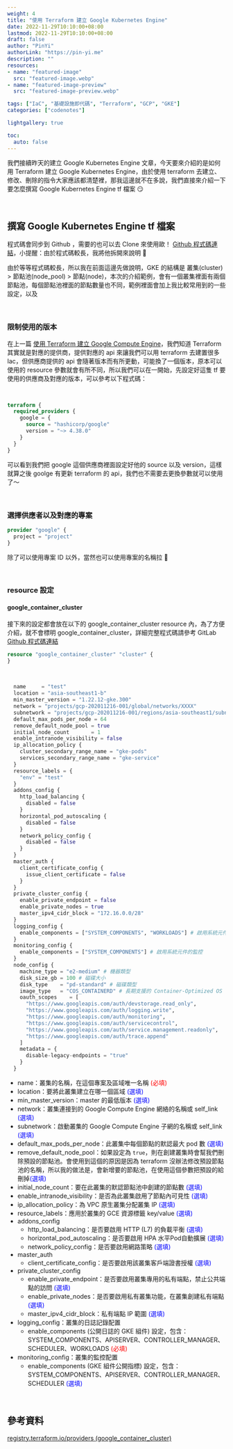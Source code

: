 ```yaml
---
weight: 4
title: "使用 Terraform 建立 Google Kubernetes Engine"
date: 2022-11-29T10:10:00+08:00
lastmod: 2022-11-29T10:10:00+08:00
draft: false
author: "PinYi"
authorLink: "https://pin-yi.me"
description: ""
resources:
- name: "featured-image"
  src: "featured-image.webp"
- name: "featured-image-preview"
  src: "featured-image-preview.webp"

tags: ["IaC", "基礎設施即代碼", "Terraform", "GCP", "GKE"]
categories: ["codenotes"]

lightgallery: true

toc:
  auto: false
---
```


我們接續昨天的建立 Google Kubernetes Engine 文章，今天要來介紹的是如何用 Terraform 建立 Google Kubernetes Engine，由於使用 terraform 去建立、修改、刪除的指令大家應該都清楚裡，那我這邊就不在多說，我們直接來介紹一下要怎麼撰寫 Google Kubernetes Engine tf 檔案 😏

<br>

## 撰寫 Google Kubernetes Engine tf 檔案

程式碼會同步到 Github ，需要的也可以去 Clone 來使用歐！ [Github 程式碼連結](https://github.com/880831ian/terraform-gke)，小提醒：由於程式碼較長，我將他拆開來說明 💖

由於等等程式碼較長，所以我在前面這邊先做說明，GKE 的結構是 叢集(cluster) > 節點池(node_pool) > 節點(node)，本次的介紹範例，會有一個叢集裡面有兩個節點池，每個節點池裡面的節點數量也不同，範例裡面會加上我比較常用到的一些設定，以及

<br>

### 限制使用的版本

在上一篇 [使用 Terraform 建立 Google Compute Engine](https://blog.pin-yi.me/terraform-gce/)，我們知道 Terraform 其實就是對應的提供商，提供對應的 api 來讓我們可以用 terraform 去建置很多 Iac，但供應商提供的 api 會隨著版本而有所更動，可能換了一個版本，原本可以使用的 resource 參數就會有所不同，所以我們可以在一開始，先設定好這隻 tf 要使用的供應商及對應的版本，可以參考以下程式碼：

<br>

```tf
terraform {
  required_providers {
    google = {
      source = "hashicorp/google"
      version = "~> 4.38.0"
    }
  }
}
```
可以看到我們把 google 這個供應商裡面設定好他的 source 以及 version，這樣就算之後 goolge 有更新 terraform 的 api，我們也不需要去更換參數就可以使用了～

<br>

### 選擇供應者以及對應的專案 


```tf
provider "google" {
  project = "project"
}
```

除了可以使用專案 ID 以外，當然也可以使用專案的名稱拉 🥳

<br>

### resource 設定

#### google_container_cluster

接下來的設定都會放在以下的 google_container_cluster resource 內，為了方便介紹，就不會標明 google_container_cluster，詳細完整程式碼請參考 GitLab [Github 程式碼連結](https://github.com/880831ian/terraform-gke)

```tf
resource "google_container_cluster" "cluster" {
}
```

<br>

```tf
  name     = "test"
  location = "asia-southeast1-b"
  min_master_version = "1.22.12-gke.300"
  network = "projects/gcp-202011216-001/global/networks/XXXX"
  subnetwork = "projects/gcp-202011216-001/regions/asia-southeast1/subnetworks/XXXX"
  default_max_pods_per_node = 64
  remove_default_node_pool = true
  initial_node_count       = 1
  enable_intranode_visibility = false
  ip_allocation_policy {
    cluster_secondary_range_name = "gke-pods"
    services_secondary_range_name = "gke-service"
  }
  resource_labels = {
    "env" = "test"
  }
  addons_config {
    http_load_balancing {
      disabled = false
    }
    horizontal_pod_autoscaling {
      disabled = false
    }
    network_policy_config {
      disabled = false
    }
  }
  master_auth {
    client_certificate_config {
      issue_client_certificate = false
    }
  }
  private_cluster_config {
    enable_private_endpoint = false
    enable_private_nodes = true
    master_ipv4_cidr_block = "172.16.0.0/28"
  }
  logging_config {
    enable_components = ["SYSTEM_COMPONENTS", "WORKLOADS"] # 啟用系統元件和工作負載的日誌
  }
  monitoring_config {
    enable_components = ["SYSTEM_COMPONENTS"] # 啟用系統元件的監控
  }
  node_config {
    machine_type = "e2-medium" # 機器類型
    disk_size_gb = 100 # 磁碟大小
    disk_type    = "pd-standard" # 磁碟類型
    image_type   = "COS_CONTAINERD" # 長期支援的 Container-Optimized OS (COS) Containerd
    oauth_scopes    = [
      "https://www.googleapis.com/auth/devstorage.read_only",
      "https://www.googleapis.com/auth/logging.write",
      "https://www.googleapis.com/auth/monitoring",
      "https://www.googleapis.com/auth/servicecontrol",
      "https://www.googleapis.com/auth/service.management.readonly",
      "https://www.googleapis.com/auth/trace.append"
    ]
    metadata = {
      disable-legacy-endpoints = "true"
    }      
  }  
```
* name：叢集的名稱，在這個專案及區域唯一名稱 <font color='red'>(必填)</font>
* location：要將此叢集建立在哪一個區域 <font color='blue'>(選填)</font>
* min_master_version：master 的最低版本 <font color='blue'>(選填)</font>
* network：叢集連接到的 Google Compute Engine 網絡的名稱或 self_link <font color='blue'>(選填)</font>
* subnetwork：啟動叢集的 Google Compute Engine 子網的名稱或 self_link <font color='blue'>(選填)</font>
* default_max_pods_per_node：此叢集中每個節點的默認最大 pod 數 <font color='blue'>(選填)</font>
* remove_default_node_pool：如果設定為 `true`，則在創建叢集時會幫我們刪除預設的節點池。會使用到這個的原因是因為 terraform 沒辦法修改預設節點池的名稱，所以我的做法是，會新增要的節點池，在使用這個參數把預設的給刪掉<font color='blue'>(選填)</font>
* initial_node_count：要在此叢集的默認節點池中創建的節點數 <font color='blue'>(選填)</font>
* enable_intranode_visibility：是否為此叢集啟用了節點內可見性 <font color='blue'>(選填)</font>
* ip_allocation_policy：為 VPC 原生叢集分配叢集 IP  <font color='blue'>(選填)</font>
* resource_labels：應用於叢集的 GCE 資源標籤 key/value <font color='blue'>(選填)</font>
* addons_config
	* http_load_balancing：是否要啟用 HTTP (L7) 的負載平衡 <font color='blue'>(選填)</font>
	* horizontal_pod_autoscaling：是否要啟用 HPA 水平Pod自動擴展 <font color='blue'>(選填)</font>
	* network_policy_config：是否要啟用網路策略 <font color='blue'>(選填)</font>
* master_auth 
	* client_certificate_config：是否要啟用該叢集客戶端證書授權 <font color='blue'>(選填)</font>
* private_cluster_config	 
	* enable_private_endpoint：是否要啟用叢集專用的私有端點，禁止公共端點的訪問 <font color='blue'>(選填)</font>
	* enable_private_nodes：是否要啟用私有叢集功能，在叢集創建私有端點 <font color='blue'>(選填)</font>
	* master_ipv4_cidr_block：私有端點 IP 範圍 <font color='blue'>(選填)</font>
*  logging_config：叢集的日誌記錄配置
	* enable_components (公開日誌的 GKE 組件) 設定，包含：SYSTEM_COMPONENTS、APISERVER、CONTROLLER_MANAGER、SCHEDULER、WORKLOADS <font color='red'>(必填)</font>
* monitoring_config：叢集的監控配置
	* enable_components (GKE 組件公開指標) 設定，包含：SYSTEM_COMPONENTS、APISERVER、CONTROLLER_MANAGER、SCHEDULER <font color='blue'>(選填)</font>

<br>

## 參考資料

[registry.terraform.io/providers (google_container_cluster)](https://registry.terraform.io/providers/hashicorp/google/latest/docs/resources/container_cluster)
